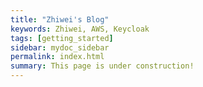 ```yaml
---
title: "Zhiwei's Blog"
keywords: Zhiwei, AWS, Keycloak
tags: [getting_started]
sidebar: mydoc_sidebar
permalink: index.html
summary: This page is under construction!
---
```


